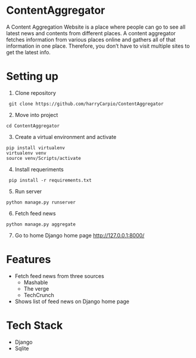 # ContentAggregator
A Content Aggregation Website is a place where people can go to see all latest news and contents from different places.
A content aggregator fetches information from various places online and gathers all of that information in one place. Therefore, you don’t have to visit multiple sites to get the latest info.


# Setting up
1. Clone repository 
```shell 
 git clone https://github.com/harryCarpio/ContentAggregator
```
2. Move into project
```shell 
cd ContentAggregator
```
3. Create a virtual environment and activate
```shell 
pip install virtualenv
virtualenv venv
source venv/Scripts/activate
```
4. Install requeriments 
```shell
 pip install -r requirements.txt
```
5. Run server 
```shell 
python manage.py runserver
```
6. Fetch feed news
```shell 
python manage.py aggregate
```
7. Go to home Django home page http://127.0.0.1:8000/


# Features
* Fetch feed news from three sources
  * Mashable
  * The verge
  * TechCrunch
* Shows list of feed news on Django home page
  
# Tech Stack
* Django
* Sqlite
